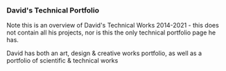 
### David's Technical Portfolio

Note this is an overview of David's Technical Works 2014-2021 - this does not contain all his projects, nor is this the only technical portfolio page he has.

David has both an art, design & creative works portfolio, as well as a portfolio of scientific & technical works
